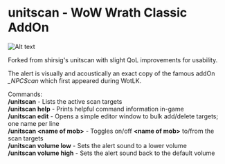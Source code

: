 # unitscan - WoW Wrath Classic AddOn 

![Alt text](http://i.imgur.com/d7TLkZm.png)

Forked from shirsig's unitscan with slight QoL improvements for usability.

The alert is visually and acoustically an exact copy of the famous addOn *_NPCScan* which first appeared during WotLK.

Commands:<br/>
**/unitscan** - Lists the active scan targets \
**/unitscan help** - Prints helpful command information in-game \
**/unitscan edit** - Opens a simple editor window to bulk add/delete targets; one name per line \
**/unitscan \<name of mob>** - Toggles on/off **\<name of mob>** to/from the scan targets \
**/unitscan volume low** - Sets the alert sound to a lower volume \
**/unitscan volume high** - Sets the alert sound back to the default volume
